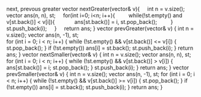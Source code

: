 next, prevous greater
vector<int> nextGreater(vector<int>& v){
    int n = v.size();
    vector<int> ans(n, n), st;
    for(int i=0; i<n; i++){
        while(!st.empty() and v[st.back()] < v[i]){
            ans[st.back()] = i, st.pop_back();
        }
        st.push_back(i);
    }
    return ans;
}
vector<int> prevGreater(vector<int>& v) {
    int n = v.size();
    vector<int> ans(n, -1), st;  
    for (int i = 0; i < n; i++) {
        while (!st.empty() && v[st.back()] <= v[i]) {
            st.pop_back();
        }
        if (!st.empty()) ans[i] = st.back();
        st.push_back(i);
    }
    return ans;
}
vector<int> nextSmaller(vector<int>& v) {
    int n = v.size();
    vector<int> ans(n, n), st;
    for (int i = 0; i < n; i++) {
        while (!st.empty() && v[st.back()] > v[i]) {
            ans[st.back()] = i;
            st.pop_back();
        }
        st.push_back(i);
    }
    return ans;
}
vector<int> prevSmaller(vector<int>& v) {
    int n = v.size();
    vector<int> ans(n, -1), st;
    for (int i = 0; i < n; i++) {
        while (!st.empty() && v[st.back()] >= v[i]) {
            st.pop_back();
        }
        if (!st.empty()) ans[i] = st.back();
        st.push_back(i);
    }
    return ans;
}
